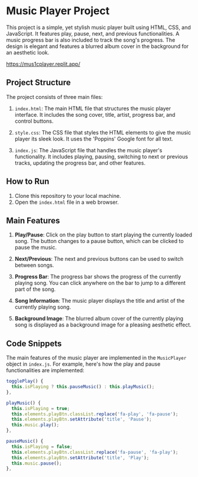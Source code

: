 # Music Player Project

This project is a simple, yet stylish music player built using HTML, CSS, and JavaScript. It features play, pause, next, and previous functionalities. A music progress bar is also included to track the song's progress. The design is elegant and features a blurred album cover in the background for an aesthetic look.

https://mus1cplayer.replit.app/

## Project Structure

The project consists of three main files:

1. `index.html`: The main HTML file that structures the music player interface. It includes the song cover, title, artist, progress bar, and control buttons.

2. `style.css`: The CSS file that styles the HTML elements to give the music player its sleek look. It uses the 'Poppins' Google font for all text.

3. `index.js`: The JavaScript file that handles the music player's functionality. It includes playing, pausing, switching to next or previous tracks, updating the progress bar, and other features.

## How to Run

1. Clone this repository to your local machine.
2. Open the `index.html` file in a web browser.

## Main Features

1. **Play/Pause**: Click on the play button to start playing the currently loaded song. The button changes to a pause button, which can be clicked to pause the music.

2. **Next/Previous**: The next and previous buttons can be used to switch between songs.

3. **Progress Bar**: The progress bar shows the progress of the currently playing song. You can click anywhere on the bar to jump to a different part of the song.

4. **Song Information**: The music player displays the title and artist of the currently playing song.

5. **Background Image**: The blurred album cover of the currently playing song is displayed as a background image for a pleasing aesthetic effect.

## Code Snippets

The main features of the music player are implemented in the `MusicPlayer` object in `index.js`. For example, here's how the play and pause functionalities are implemented:

```javascript
togglePlay() {
  this.isPlaying ? this.pauseMusic() : this.playMusic();
},

playMusic() {
  this.isPlaying = true;
  this.elements.playBtn.classList.replace('fa-play', 'fa-pause');
  this.elements.playBtn.setAttribute('title', 'Pause');
  this.music.play();
},

pauseMusic() {
  this.isPlaying = false;
  this.elements.playBtn.classList.replace('fa-pause', 'fa-play');
  this.elements.playBtn.setAttribute('title', 'Play');
  this.music.pause();
},
```
